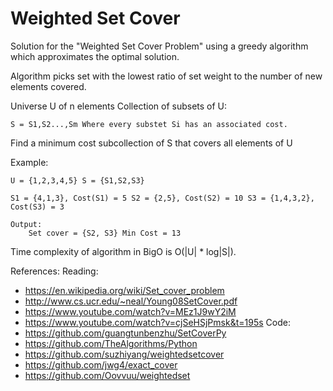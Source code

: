 Weighted Set Cover
================

Solution for the "Weighted Set Cover Problem" using a greedy algorithm which approximates the optimal solution.

Algorithm picks set with the lowest ratio of set weight to the number of new elements covered.

Universe U of n elements Collection of subsets of U:

    S = S1,S2...,Sm Where every substet Si has an associated cost.

Find a minimum cost subcollection of S that covers all elements of U

Example:

    U = {1,2,3,4,5} S = {S1,S2,S3}

    S1 = {4,1,3}, Cost(S1) = 5 S2 = {2,5}, Cost(S2) = 10 S3 = {1,4,3,2}, Cost(S3) = 3

    Output:
        Set cover = {S2, S3} Min Cost = 13

Time complexity of algorithm in BigO is O(|U| * log|S|).

References:
Reading:
- https://en.wikipedia.org/wiki/Set_cover_problem
- http://www.cs.ucr.edu/~neal/Young08SetCover.pdf
- https://www.youtube.com/watch?v=MEz1J9wY2iM
- https://www.youtube.com/watch?v=cjSeHSjPmsk&t=195s
Code:
- https://github.com/guangtunbenzhu/SetCoverPy
- https://github.com/TheAlgorithms/Python
- https://github.com/suzhiyang/weightedsetcover
- https://github.com/jwg4/exact_cover
- https://github.com/Oovvuu/weightedset
